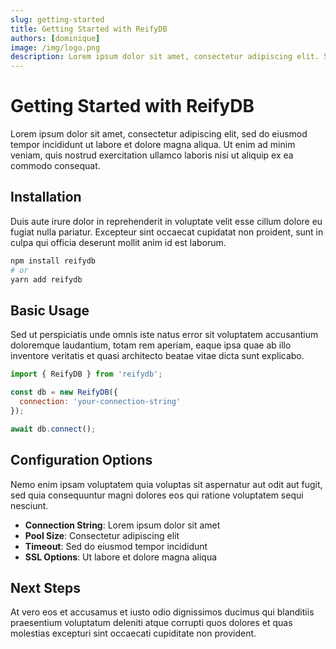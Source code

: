 ```yaml
---
slug: getting-started
title: Getting Started with ReifyDB
authors: [dominique]
image: /img/logo.png
description: Lorem ipsum dolor sit amet, consectetur adipiscing elit. Sed do eiusmod tempor incididunt ut labore et dolore magna aliqua.
---
```


# Getting Started with ReifyDB

Lorem ipsum dolor sit amet, consectetur adipiscing elit, sed do eiusmod tempor incididunt ut labore et dolore magna aliqua. Ut enim ad minim veniam, quis nostrud exercitation ullamco laboris nisi ut aliquip ex ea commodo consequat.

<!--truncate-->

## Installation

Duis aute irure dolor in reprehenderit in voluptate velit esse cillum dolore eu fugiat nulla pariatur. Excepteur sint occaecat cupidatat non proident, sunt in culpa qui officia deserunt mollit anim id est laborum.

```bash
npm install reifydb
# or
yarn add reifydb
```

## Basic Usage

Sed ut perspiciatis unde omnis iste natus error sit voluptatem accusantium doloremque laudantium, totam rem aperiam, eaque ipsa quae ab illo inventore veritatis et quasi architecto beatae vitae dicta sunt explicabo.

```javascript
import { ReifyDB } from 'reifydb';

const db = new ReifyDB({
  connection: 'your-connection-string'
});

await db.connect();
```

## Configuration Options

Nemo enim ipsam voluptatem quia voluptas sit aspernatur aut odit aut fugit, sed quia consequuntur magni dolores eos qui ratione voluptatem sequi nesciunt.

- **Connection String**: Lorem ipsum dolor sit amet
- **Pool Size**: Consectetur adipiscing elit
- **Timeout**: Sed do eiusmod tempor incididunt
- **SSL Options**: Ut labore et dolore magna aliqua

## Next Steps

At vero eos et accusamus et iusto odio dignissimos ducimus qui blanditiis praesentium voluptatum deleniti atque corrupti quos dolores et quas molestias excepturi sint occaecati cupiditate non provident.